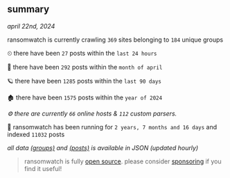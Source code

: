
## summary
_april 22nd, 2024_

ransomwatch is currently crawling `369` sites belonging to `184` unique groups

⏲ there have been `27` posts within the `last 24 hours`

🦈 there have been `292` posts within the `month of april`

🪐 there have been `1285` posts within the `last 90 days`

🏚 there have been `1575` posts within the `year of 2024`

_⚙️ there are currently `66` online hosts & `112` custom parsers._

🦕 ransomwatch has been running for `2 years, 7 months and 16 days` and indexed `11032` posts

_all data  [(groups)](http://ransomwhat.telemetry.ltd/groups) and [(posts)](http://ransomwhat.telemetry.ltd/posts) is available in JSON (updated hourly)_

> ransomwatch is fully [open source](https://github.com/joshhighet/ransomwatch#ransomwatch--). please consider [sponsoring](https://github.com/sponsors/joshhighet) if you find it useful!
